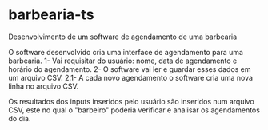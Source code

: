 # barbearia-ts
Desenvolvimento de um software de agendamento de uma barbearia

O software desenvolvido cria uma interface de agendamento para uma barbearia.
 1- Vai requisitar do usuário: nome, data de agendamento e horário do agendamento.
 2- O software vai ler e guardar esses dados em um arquivo CSV.
  2.1- A cada novo agendamento o software cria uma nova linha no arquivo CSV.

Os resultados dos inputs inseridos pelo usuário são inseridos num arquivo CSV, este no qual o "barbeiro" poderia verificar e analisar os agendamentos do dia.

